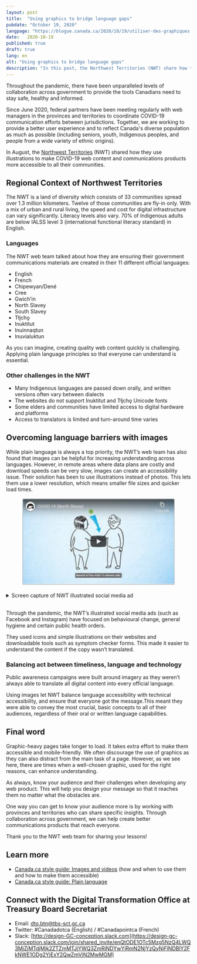 ```yaml
---
layout: post
title:  "Using graphics to bridge language gaps"
pubdate: "October 19, 2020"
langpage: "https://blogue.canada.ca/2020/10/19/utiliser-des-graphiques.html"
date:   2020-10-19
published: true
draft: true
lang: en
alt: "Using graphics to bridge language gaps"
description: "In this post, the Northwest Territories (NWT) share how they use illustrations to make COVID-19 web content and communications products more accessible to all their communities."
---
```

Throughout the pandemic, there have been unparalleled levels of collaboration across government to provide the tools Canadians need to stay safe, healthy and informed. 

Since June 2020, federal partners have been meeting regularly with web managers in the provinces and territories to coordinate COVID-19 communication efforts between jurisdictions. Together, we are working to provide a better user experience and to reflect Canada's diverse population as much as possible (including seniors, youth, Indigenous peoples, and people from a wide variety of ethnic origins).

In August, the [Northwest Territories](https://www.gov.nt.ca/) (NWT) shared how they use illustrations to make COVID-19 web content and communications products more accessible to all their communities. 

## Regional Context of Northwest Territories

The NWT is a land of diversity which consists of 33 communities spread over 1.3 million kilometers. Twelve of those communities are fly-in only. With a mix of urban and rural living, the speed and cost for digital infrastructure can vary significantly. Literacy levels also vary. 70% of Indigenous adults are below IALSS level 3 (international functional literacy standard) in English.

### Languages

The NWT web team talked about how they are ensuring their government communications materials are created in their 11 different official languages:

* English				
* French
* Chipewyan/Dené
* Cree
* Gwich’in
* North Slavey
* South Slavey
* Tłįchǫ
* Inuktitut
* Inuinnaqtun
* Inuvialuktun

As you can imagine, creating quality web content quickly is challenging. Applying plain language principles so that everyone can understand is essential. 

### Other challenges in the NWT 
* Many Indigenous languages are passed down orally, and written versions often vary between dialects
* The websites do not support Inuktitut and Tłįchǫ Unicode fonts
* Some elders and communities have limited access to digital hardware and platforms
* Access to translators is limited and turn-around time varies

## Overcoming language barriers with images

While plain language is always a top priority, the NWT’s web team has also found that images can be helpful for increasing understanding across languages. However, in remote areas where data plans are costly and download speeds can be very slow, images can create an accessibility issue. Their solution has been to use illustrations instead of photos. This lets them use a lower resolution, which means smaller file sizes and quicker load times.
<br>
<figure>
<img class="img-responsive border" alt="A long description can be found after the image."
src="/images/NWT-image.png" width="700">
</figure>
<details>
<summary>Screen capture of NWT illustrated social media ad</summary>
<p>Screen capture of an informational video on COVID-19 prevention measures produced by the NWT using a low-bandwidth illustration style.</p>
</details>
<br>

Through the pandemic, the NWT’s illustrated social media ads (such as Facebook and Instagram) have focused on behavioural change, general hygiene and certain public health orders. 

They used icons and simple illustrations on their websites and downloadable tools such as symptom checker forms. This made it easier to understand the content if the copy wasn’t translated. 

### Balancing act between timeliness, language and technology

Public awareness campaigns were built around imagery as they weren’t always able to translate all digital content into every official language.

Using images let NWT balance language accessibility with technical accessibility, and ensure that everyone got the message.This meant they were able to convey the most crucial, basic concepts to all of their audiences, regardless of their oral or written language capabilities. 

## Final word

Graphic-heavy pages take longer to load. It takes extra effort to make them accessible and mobile-friendly. We often discourage the use of graphics as they can also distract from the main task of a page. However, as we see here, there are times when a well-chosen graphic, used for the right reasons, can enhance understanding.

As always, know your audience and their challenges when developing any web product. This will help you design your message so that it reaches them no matter what the obstacles are.

One way you can get to know your audience more is by working with provinces and territories who can share specific insights. Through collaboration across government, we can help create better communications products that reach everyone.

Thank you to the NWT web team for sharing your lessons!

## Learn more

* [Canada.ca style guide: Images and videos](https://www.canada.ca/en/treasury-board-secretariat/services/government-communications/canada-content-style-guide.html#toc10) (how and when to use them and how to make them accessible)
* [Canada.ca style guide: Plain language](https://www.canada.ca/en/treasury-board-secretariat/services/government-communications/canada-content-style-guide.html#toc6)

## Connect with the Digital Transformation Office at Treasury Board Secretariat

* Email: [dto.btn@tbs-sct.gc.ca](mailto:dto.btn@tbs-sct.gc.ca)
* Twitter: #Canadadotca (English) / #Canadapointca (French)
* Slack: [http://design-GC-conception.slack.com](https://design-gc-conception.slack.com/join/shared_invite/enQtODE1OTc5Mzg5NzQ4LWQ3MjZjMTdjMjk2ZTZmMTJjYWQ3ZmRiNDYwYjRmN2NjYzQyNjFlNDBlY2FkNWE1ODg2YjExY2QwZmVjN2MwMGM)
